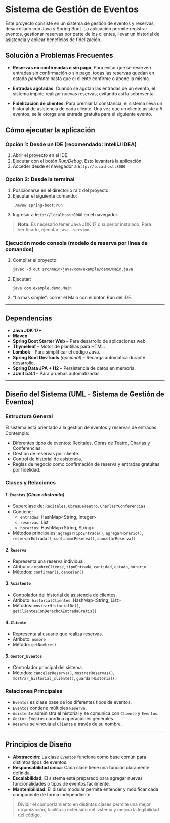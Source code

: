 # Sistema de Gestión de Eventos

Este proyecto consiste en un sistema de gestión de eventos y reservas, desarrollado con Java y Spring Boot. La aplicación permite registrar eventos, gestionar reservas por parte de los clientes, llevar un historial de asistencia y aplicar beneficios de fidelización.

## Solución a Problemas Frecuentes

- **Reservas no confirmadas o sin pago**: Para evitar que se reserven entradas sin confirmación o sin pago, todas las reservas quedan en estado *pendiente* hasta que el cliente confirme o abone la misma.

- **Entradas agotadas**: Cuando se agotan las entradas de un evento, el sistema impide realizar nuevas reservas, evitando así la sobreventa.

- **Fidelización de clientes**: Para premiar la constancia, el sistema lleva un historial de asistencia de cada cliente. Una vez que un cliente asiste a 5 eventos, se le otorga una entrada gratuita para el siguiente evento.

## Cómo ejecutar la aplicación

### Opción 1: Desde un IDE (recomendado: IntelliJ IDEA)
1. Abrir el proyecto en el IDE.
2. Ejecutar con el botón *Run/Debug*. Esto levantará la aplicación.
3. Acceder desde el navegador a `http://localhost:8080`.

### Opción 2: Desde la terminal
1. Posicionarse en el directorio raíz del proyecto.
2. Ejecutar el siguiente comando:
   ```
   ./mvnw spring-boot:run
   ```
3. Ingresar a `http://localhost:8080` en el navegador.

> **Nota:** Es necesario tener Java JDK 17 o superior instalado. Para verificarlo, ejecutar `java -version`.

### Ejecución modo consola (modelo de reserva por línea de comandos)

1. Compilar el proyecto:
   ```
   javac -d out src/main/java/com/example/demo/Main.java
   ```
2. Ejecutar:
   ```
   java com.example.demo.Main
   ```
3. "La mas simple": correr el Main con el boton Run del IDE.
---

## Dependencias

- **Java JDK 17+**
- **Maven**
- **Spring Boot Starter Web** – Para desarrollo de aplicaciones web.
- **Thymeleaf** – Motor de plantillas para HTML.
- **Lombok** – Para simplificar el código Java.
- **Spring Boot DevTools** *(opcional)* – Recarga automática durante desarrollo.
- **Spring Data JPA + H2** – Persistencia de datos en memoria.
- **JUnit 5.8.1** – Para pruebas automatizadas.

---

## Diseño del Sistema (UML - Sistema de Gestión de Eventos)

### Estructura General

El sistema está orientado a la gestión de eventos y reservas de entradas. Contempla:

- Diferentes tipos de eventos: Recitales, Obras de Teatro, Charlas y Conferencias.
- Gestión de reservas por cliente.
- Control de historial de asistencia.
- Reglas de negocio como confirmación de reserva y entradas gratuitas por fidelidad.

### Clases y Relaciones

#### 1. `Eventos` *(Clase abstracta)*
- Superclase de: `Recitales`, `ObrasDeTeatro`, `CharlasYConferencias`.
- Contiene:
    - `entradas`: HashMap<String, Integer>
    - `reservas`: List<Reserva>
    - `horarios`: HashMap<String, String>
- Métodos principales: `agregarTipoEntrada()`, `agregarHorario()`, `reservarEntrada()`, `confirmarReserva()`, `cancelarReserva()`

#### 2. `Reserva`
- Representa una reserva individual.
- Atributos: `nombreCliente`, `tipoEntrada`, `cantidad`, `estado`, `horario`.
- Métodos: `confirmar()`, `cancelar()`

#### 3. `Asistente`
- Controlador del historial de asistencia de clientes.
- Atributo: `historialClientes`: HashMap<String, List<String>>
- Métodos: `mostrarHistorialDe()`, `getClientesConDerechoAEntradaGratis()`

#### 4. `Cliente`
- Representa al usuario que realiza reservas.
- Atributo: `nombre`
- Método: `getNombre()`

#### 5. `Gestor_Eventos`
- Controlador principal del sistema.
- Métodos: `cancelarReserva()`, `mostrarReservas()`, `mostrar_historial_cliente()`, `guardarHistorial()`

### Relaciones Principales

- `Eventos` es clase base de los diferentes tipos de eventos.
- `Eventos` contiene múltiples `Reserva`.
- `Asistente` administra el historial y se comunica con `Cliente` y `Eventos`.
- `Gestor_Eventos` coordina operaciones generales.
- `Reserva` se vincula al `Cliente` a través de su nombre.

---

## Principios de Diseño

- **Abstracción**: La clase `Eventos` funciona como base común para distintos tipos de eventos.
- **Responsabilidad única**: Cada clase tiene una función claramente definida.
- **Escalabilidad**: El sistema está preparado para agregar nuevas funcionalidades o tipos de eventos fácilmente.
- **Mantenibilidad**: El diseño modular permite entender y modificar cada componente de forma independiente.

> Dividir el comportamiento en distintas clases permite una mejor organización, facilita la extensión del sistema y mejora la legibilidad del código.


